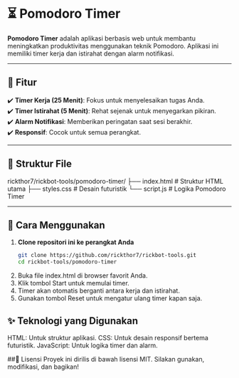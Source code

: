 # ⏳ Pomodoro Timer

**Pomodoro Timer** adalah aplikasi berbasis web untuk membantu meningkatkan produktivitas menggunakan teknik Pomodoro. Aplikasi ini memiliki timer kerja dan istirahat dengan alarm notifikasi.  

---

## 🌟 Fitur  
✔️ **Timer Kerja (25 Menit)**: Fokus untuk menyelesaikan tugas Anda.  
✔️ **Timer Istirahat (5 Menit)**: Rehat sejenak untuk menyegarkan pikiran.  
✔️ **Alarm Notifikasi**: Memberikan peringatan saat sesi berakhir.  
✔️ **Responsif**: Cocok untuk semua perangkat.  

---

## 📂 Struktur File  
rickthor7/rickbot-tools/pomodoro-timer/
├── index.html # Struktur HTML utama
├── styles.css # Desain futuristik
└── script.js # Logika Pomodoro Timer


---

## 🚀 Cara Menggunakan  
1. **Clone repositori ini ke perangkat Anda**  
   ```bash
   git clone https://github.com/rickthor7/rickbot-tools.git
   cd rickbot-tools/pomodoro-timer
2. Buka file index.html di browser favorit Anda.
3. Klik tombol Start untuk memulai timer.
4. Timer akan otomatis berganti antara kerja dan istirahat.
5. Gunakan tombol Reset untuk mengatur ulang timer kapan saja.


## ✨ Teknologi yang Digunakan
HTML: Untuk struktur aplikasi.
CSS: Untuk desain responsif bertema futuristik.
JavaScript: Untuk logika timer dan alarm.

##📄 Lisensi
Proyek ini dirilis di bawah lisensi MIT. Silakan gunakan, modifikasi, dan bagikan!

